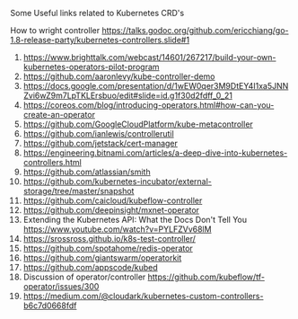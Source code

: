 Some Useful links related to Kubernetes CRD's

How to wright controller
https://talks.godoc.org/github.com/ericchiang/go-1.8-release-party/kubernetes-controllers.slide#1

1. https://www.brighttalk.com/webcast/14601/267217/build-your-own-kubernetes-operators-pilot-program
2. https://github.com/aaronlevy/kube-controller-demo
3. https://docs.google.com/presentation/d/1wEW0qer3M9DtEY4I1xa5JNNZvi6wZ9m7LpTKLErsbuo/edit#slide=id.g1f30d2fdff_0_21
4. https://coreos.com/blog/introducing-operators.html#how-can-you-create-an-operator
5. https://github.com/GoogleCloudPlatform/kube-metacontroller
6. https://github.com/ianlewis/controllerutil
7. https://github.com/jetstack/cert-manager
8. https://engineering.bitnami.com/articles/a-deep-dive-into-kubernetes-controllers.html
9. https://github.com/atlassian/smith
10. https://github.com/kubernetes-incubator/external-storage/tree/master/snapshot
11. https://github.com/caicloud/kubeflow-controller
12. https://github.com/deepinsight/mxnet-operator
13. Extending the Kubernetes API: What the Docs Don't Tell You
    https://www.youtube.com/watch?v=PYLFZVv68lM
14. https://srossross.github.io/k8s-test-controller/  
15. https://github.com/spotahome/redis-operator
16. https://github.com/giantswarm/operatorkit
17. https://github.com/appscode/kubed
18. Discussion of operator/controller https://github.com/kubeflow/tf-operator/issues/300
19. https://medium.com/@cloudark/kubernetes-custom-controllers-b6c7d0668fdf
